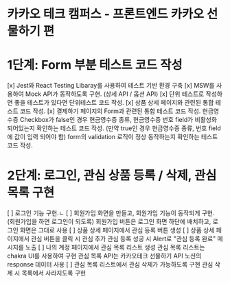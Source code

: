 # 카카오 테크 캠퍼스 - 프론트엔드 카카오 선물하기 편

# 1단계: Form 부분 테스트 코드 작성

[x] Jest와 React Testing Libaray를 사용하여 테스트 기반 환경 구축
[x] MSW를 사용하여 Mock API가 동작하도록 구현. (상세 API / 옵션 API)
[x] 단위 테스트로 작성하면 좋을 테스트가 있다면 단위테스트 코드 작성.
[x] 상품 상세 페이지와 관련된 통합 테스트 코드 작성.
[x] 결제하기 페이지의 Form과 관련된 통합 테스트 코드 작성.
현금영수증 Checkbox가 false인 경우 현금영수증 종류, 현금영수증 번호 field가 비활성화 되어있는지 확인하는 테스트 코드 작성. (만약 true인 경우 현금영수증 종류, 번호 field에 값이 입력 되어야 함)
form의 validation 로직이 정상 동작하는지 확인하는 테스트 코드 작성.

# 2단계: 로그인, 관심 상품 등록 / 삭제, 관심 목록 구현

[ ] 로그인 기능 구현.ㄴ
[ ] 회원가입 화면을 만들고, 회원가입 기능이 동작되게 구현. (회원가입을 하면 로그인이 되도록)
회원가입 버튼은 로그인 화면 하단에 배치하고, 로그인 화면은 그대로 사용
[ ] 상품 상세 페이지에서 관심 등록 버튼 생성
[ ] 상품 상세 페이지에서 관심 버튼을 클릭 시 관심 추가
관심 등록 성공 시 Alert로 "관심 등록 완료" 메시지를 노출
[ ] 나의 계정 페이지에서 관심 목록 리스트 생성
관심 목록 리스트는 chakra UI를 사용하여 구현
관심 목록 API는 카카오테크 선물하기 API 노션의 response 데이터 사용
[ ] 관심 목록 리스트에서 관심 삭제가 가능하도록 구현
관심 삭제 시 목록에서 사라지도록 구현
